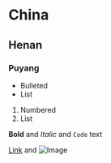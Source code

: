 # China
## Henan
### Puyang

- Bulleted
- List

1. Numbered
2. List

**Bold** and _Italic_ and `Code` text

[Link](url) and ![Image](src)
```
